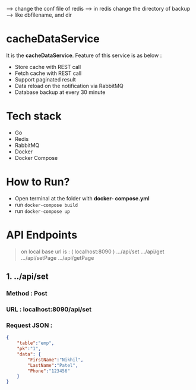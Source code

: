 --> change the conf file of redis
--> in redis change the directory of backup
--> like dbfilename, and dir
# cacheDataService

It is the **cacheDataService**. Feature of this service is as below : 
 - Store cache with REST call
 - Fetch cache with REST call
 - Support paginated result
 - Data reload on the notification via RabbitMQ
 - Database backup at every 30 minute

# Tech stack
- Go
- Redis 
- RabbitMQ
- Docker
- Docker Compose

# How to Run?
- Open terminal at the folder with **docker- compose.yml**
- run `docker-compose build`
- run `docker-compose up`

# API Endpoints 
> on local base url is : ( localhost:8090 )
>.../api/set
>.../api/get
>.../api/setPage
>.../api/getPage

## 1. ../api/set

### Method : Post 
### URL : localhost:8090/api/set
### Request JSON :
```json
{
    "table":"emp",
    "pk":"1",
    "data": {
        "FirstName":"Nikhil",
        "LastName":"Patel",
        "Phone":"123456"
    }
}
```
